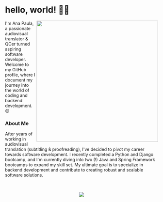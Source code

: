 # hello, world! 🖖🏻
<img align="right" src="https://private-user-images.githubusercontent.com/140989367/327923113-64906b0a-1080-4d48-a436-02cc15d9fe9f.gif?jwt=eyJhbGciOiJIUzI1NiIsInR5cCI6IkpXVCJ9.eyJpc3MiOiJnaXRodWIuY29tIiwiYXVkIjoicmF3LmdpdGh1YnVzZXJjb250ZW50LmNvbSIsImtleSI6ImtleTUiLCJleHAiOjE3MTQ4MDA0NDMsIm5iZiI6MTcxNDgwMDE0MywicGF0aCI6Ii8xNDA5ODkzNjcvMzI3OTIzMTEzLTY0OTA2YjBhLTEwODAtNGQ0OC1hNDM2LTAyY2MxNWQ5ZmU5Zi5naWY_WC1BbXotQWxnb3JpdGhtPUFXUzQtSE1BQy1TSEEyNTYmWC1BbXotQ3JlZGVudGlhbD1BS0lBVkNPRFlMU0E1M1BRSzRaQSUyRjIwMjQwNTA0JTJGdXMtZWFzdC0xJTJGczMlMkZhd3M0X3JlcXVlc3QmWC1BbXotRGF0ZT0yMDI0MDUwNFQwNTIyMjNaJlgtQW16LUV4cGlyZXM9MzAwJlgtQW16LVNpZ25hdHVyZT0zN2QzYzUzNDIzOGIxOWM1MTliNTU0MmM5NTE3ZGNlYTkxZDZlMzc4ZGYwYTFmMDdkN2FkZTgzZGZjYTljMmU0JlgtQW16LVNpZ25lZEhlYWRlcnM9aG9zdCZhY3Rvcl9pZD0wJmtleV9pZD0wJnJlcG9faWQ9MCJ9.szwNJvPFSMR7_Ohro4HCqyEg4j5ZNOwUGPwWDkgSclA" width="400">

I'm Ana Paula, a passionate audiovisual translator & QCer turned aspiring software developer. Welcome to my GitHub profile, where I document my journey into the world of coding and backend development. 😊

### About Me
After years of working in audiovisual translation (subtitling & proofreading), I've decided to pivot my career towards software development. I recently completed a Python and Django bootcamp, and I'm currently diving into two (!) Java and Spring Framework bootcamps to expand my skill set. My ultimate goal is to specialize in backend development and contribute to creating robust and scalable software solutions.
<br clear="right"/>
<br><br>
<p align="center">
<img src="https://skillicons.dev/icons?i=java,python,c,javascript,git,django,flask,sqlite,postman,mongodb," />
</p>


